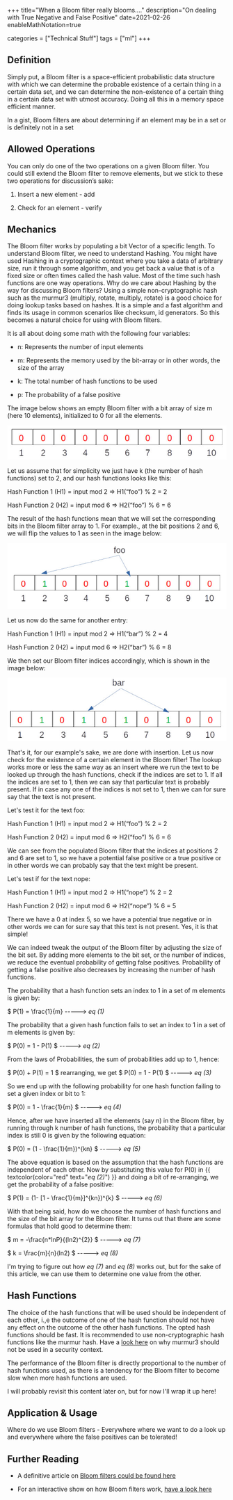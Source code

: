 +++
title="When a Bloom filter really blooms...."
description="On dealing with True Negative and False Positive"
date=2021-02-26
enableMathNotation=true

categories = ["Technical Stuff"]
tags = ["ml"]
+++


## Definition
Simply put, a Bloom filter is a space-efficient probabilistic data structure with which we can determine the probable existence 
of a certain thing in a certain data set, and we can determine the non-existence of a certain thing in a certain data set 
with utmost accuracy. Doing all this in a memory space efficient manner.

In a gist, Bloom filters are about determining if an element may be in a set or is definitely not in a set

## Allowed Operations

You can only do one of the two operations on a given Bloom filter. You could still extend the Bloom filter to remove elements, 
but we stick to these two operations for discussion’s sake:

1. Insert a new element - add

2. Check for an element - verify

## Mechanics

The Bloom filter works by populating a bit Vector of a specific length. To understand Bloom filter, we need to understand Hashing. You might have used 
Hashing in a cryptographic context where you take a data of arbitrary size, run it through some algorithm, and you get back a value that is of a fixed 
size or often times called the hash value. Most of the time such hash functions are one way operations. Why do we care about Hashing by the way for 
discussing Bloom filters? Using a simple non-cryptographic hash such as the murmur3 (multiply, rotate, multiply, rotate) is a good choice 
for doing lookup tasks based on hashes. It is a simple and a fast algorithm and finds its usage in common scenarios like checksum, 
id generators. So this becomes a natural choice for using with Bloom filters.

It is all about doing some math with the following four variables:

- n: Represents the number of input elements

- m: Represents the memory used by the bit-array or in other words, the size of the array

- k: The total number of hash functions to be used

- p: The probability of a false positive

The image below shows an empty Bloom filter with a bit array of size m (here 10 elements), initialized to 0 for all the elements.

![Bloom Filter 1](/images/mlandai/mlandai-bloom-filter-1.jpg)

Let us assume that for simplicity we just have k (the number of hash functions) set to 2, and our hash functions looks like this:

Hash Function 1 (H1) = input mod 2 => H1(“foo”) % 2 = 2

Hash Function 2 (H2) = input mod 6 => H2(“foo”) % 6 = 6

The result of the hash functions mean that we will set the corresponding bits in the Bloom filter array to 1. For example., 
at the bit positions 2 and 6, we will flip the values to 1 as seen in the image below:

![Bloom Filter 2](/images/mlandai/mlandai-bloom-filter-2.jpg)

Let us now do the same for another entry:

Hash Function 1 (H1) = input mod 2 => H1(“bar”) % 2 = 4

Hash Function 2 (H2) = input mod 6 => H2(“bar”) % 6 = 8

We then set our Bloom filter indices accordingly, which is shown in the image below:

![Bloom Filter 3](/images/mlandai/mlandai-bloom-filter-3.jpg)

That's it, for our example's sake, we are done with insertion. Let us now check for the existence of a certain element in 
the Bloom filter! The lookup works more or less the same way as an insert where we run the text to be looked up through the 
hash functions, check if the indices are set to 1. If all the indices are set to 1, then we can say that particular text is 
probably present. If in case any one of the indices is not set to 1, then we can for sure say that the text is not present.

Let's test it for the text foo:

Hash Function 1 (H1) = input mod 2 => H1(“foo”) % 2 = 2

Hash Function 2 (H2) = input mod 6 => H2(“foo”) % 6 = 6

We can see from the populated Bloom filter that the indices at positions 2 and 6 are set to 1, so we have a potential false 
positive or a true positive or in other words we can probably say that the text might be present.

Let's test if for the text nope:

Hash Function 1 (H1) = input mod 2 => H1(“nope”) % 2 = 2

Hash Function 2 (H2) = input mod 6 => H2(“nope”) % 6 = 5

There we have a 0 at index 5, so we have a potential true negative or in other words we can for sure say that this text is 
not present. Yes, it is that simple!

We can indeed tweak the output of the Bloom filter by adjusting the size of the bit set. By adding more elements to the 
bit set, or the number of indices, we reduce the eventual probability of getting false positives. Probability of getting a 
false positive also decreases by increasing the number of hash functions.

The probability that a hash function sets an index to 1 in a set of m elements is given by:

$ P(1) = \frac{1}{m} -----> *eq (1)*

The probability that a given hash function fails to set an index to 1 in a set of m elements is given by:

$ P(0) = 1 - P(1) $ -----> *eq (2)*

From the laws of Probabilities, the sum of probabilities add up to 1, hence:

$ P(0) + P(1) = 1 $ rearranging, we get $ P(0) = 1 - P(1) $ -----> *eq (3)*

So we end up with the following probability for one hash function failing to set a given index or bit to 1:

$ P(0) = 1 - \frac{1}{m} $ -----> *eq (4)*

Hence, after we have inserted all the elements (say n) in the Bloom filter, by running through k number of hash functions, the probability that a particular 
index is still 0 is given by the following equation:

$ P(0) = (1 - \frac{1}{m})^{kn} $ -----> *eq (5)*

The above equation is based on the assumption that the hash functions are independent of each other. Now by substituting this value for P(0) 
in {{ textcolor(color="red" text="*eq (2)*") }} and doing a bit of re-arranging, we get the probability of a false positive:

$ P(1) = (1- [1 - \frac{1}{m}]^{kn})^{k} $ -----> *eq (6)*

With that being said, how do we choose the number of hash functions and the size of the bit array for the Bloom filter. It turns out that 
there are some formulas that hold good to determine them:

$ m = -\frac{n*lnP}{(ln2)^{2}} $ -----> *eq (7)*

$ k = \frac{m}{n}(ln2) $ -----> *eq (8)*

I'm trying to figure out how *eq (7)* and *eq (8)* works out, but for the sake of this article, we can use them to determine one value from the other.

## Hash Functions

The choice of the hash functions that will be used should be independent of each other, i.,e the outcome of one of the hash function 
should not have any effect on the outcome of the other hash functions. The opted hash functions should be fast. It is recommended 
to use non-cryptographic hash functions like the murmur hash. Have a [look here](https://www.anchor.com.au/blog/2012/12/how-to-explain-hash-dos-to-your-parents-by-using-cats/) on why murmur3 should not be used in a 
security context.

The performance of the Bloom filter is directly proportional to the number of hash functions used, as there is a tendency for the Bloom 
filter to become slow when more hash functions are used.

I will probably revisit this content later on, but for now I'll wrap it up here!

## Application & Usage

Where do we use Bloom filters - Everywhere where we want to do a look up and everywhere where the false positives can be tolerated!

## Further Reading

- A definitive article on [Bloom filters could be found here](https://en.wikipedia.org/wiki/Bloom_filter)

- For an interactive show on how Bloom filters work, [have a look here](https://www.jasondavies.com/bloomfilter/)